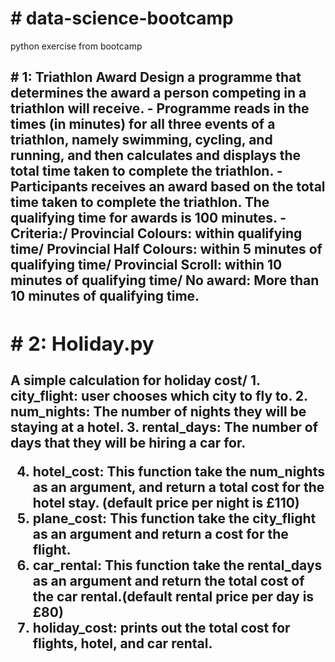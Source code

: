 <h1># data-science-bootcamp </h1>
python exercise from bootcamp


<h2># 1: Triathlon Award<h/2>
Design a programme that determines the award a person competing in a triathlon will receive.
- Programme reads in the times (in minutes) for all three events of a triathlon, namely swimming, cycling, and running, and then calculates and displays the total time taken to complete the triathlon.
- Participants receives an award based on the total time taken to complete the triathlon. The qualifying time for awards is 100 minutes. 
- Criteria:/ 
    Provincial Colours: within qualifying time/
    Provincial Half Colours: within 5 minutes of qualifying time/
    Provincial Scroll: within 10 minutes of qualifying time/
    No award: More than 10 minutes of qualifying time.

<h2># 2: Holiday.py</h2>
A simple calculation for holiday cost/
1. city_flight: user chooses which city to fly to.
2. num_nights: The number of nights they will be staying at a hotel.
3. rental_days: The number of days that they will be hiring a car for.

4. hotel_cost: This function take the num_nights as an argument, and return a total cost for the hotel stay. (default price per night is £110)
5. plane_cost: This function take the city_flight as an argument and return a cost for the flight.
6. car_rental: This function take the rental_days as an argument and return the total cost of the car rental.(default rental price per day is £80)
7. holiday_cost: prints out the total cost for flights, hotel, and car rental.

